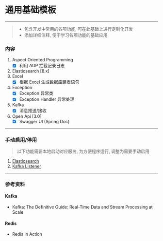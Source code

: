 # 通用基础模板

---
> * 包含开发中常用的各项功能, 可在此基础上进行定制化开发
> * 添加详细注释, 便于学习各项功能的基础应用

### 内容

1. Aspect Oriented Programming
    - [x] 利用 AOP 拦截记录日志
2. Elasticsearch [8.x]
3. Excel
    - [x] 根据 Excel 生成数据库建表语句
4. Exception
    - [x] Exception 异常类
    - [x] Exception Handler 异常处理
5. Kafka
    - [x] 消息推送/接收
6. Open Api [3.0]
    - [x] Swagger UI (Spring Doc)

---

### 手动启用/停用

> 以下功能需要本地启动对应服务, 为方便程序运行, 调整为需要手动启用

1. [Elasticsearch](src/main/java/com/demo/excluded/elasticsearch)
2. [Kafka Listener](src/main/java/com/demo/listener/DemoKafkaListener.java)

---

### 参考资料

#### Kafka

- Kafka: The Definitive Guide: Real-Time Data and Stream Processing at Scale

#### Redis

* Redis in Action